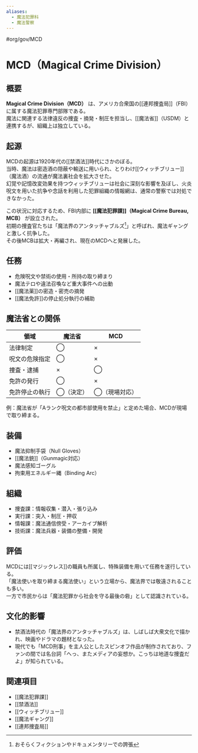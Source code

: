```yaml
---
aliases:
  - 魔法犯罪科
  - 魔法警察
---
```

#org/gov/MCD 

# MCD（Magical Crime Division）

## 概要
**Magical Crime Division（MCD）** は、アメリカ合衆国の[[連邦捜査局]]（FBI）に属する魔法犯罪専門部隊である。  
魔法に関連する法律違反の捜査・摘発・制圧を担当し、[[魔法省]]（USDM）と連携するが、組織上は独立している。  

## 起源
MCDの起源は1920年代の[[禁酒法]]時代にさかのぼる。  
当時、魔法は密造酒の隠蔽や輸送に用いられ、とりわけ[[ウィッチブリュー]]（魔法酒）の流通が魔法裏社会を拡大させた。  
幻覚や記憶改変効果を持つウィッチブリューは社会に深刻な影響を及ぼし、火炎呪文を用いた抗争や念話を利用した犯罪組織の情報網は、通常の警察では対処できなかった。  

この状況に対応するため、FBI内部に **[[魔法犯罪課]]（Magical Crime Bureau, MCB）** が設立された。  
初期の捜査官たちは「魔法界のアンタッチャブルズ[^1]」と呼ばれ、魔法ギャングと激しく抗争した。  
その後MCBは拡大・再編され、現在のMCDへと発展した。  

## 任務
- 危険呪文や禁術の使用・所持の取り締まり  
- 魔法テロや違法召喚など重大事件への出動  
- [[魔法薬]]の密造・密売の摘発  
- [[魔法免許]]の停止処分執行の補助  

## 魔法省との関係
| 領域 | 魔法省 | MCD |
|------|--------|-----|
| 法律制定 | ◯ | × |
| 呪文の危険指定 | ◯ | × |
| 捜査・逮捕 | × | ◯ |
| 免許の発行 | ◯ | × |
| 免許停止の執行 | ◯（決定） | ◯（現場対応） |

例：魔法省が「Aランク呪文の都市部使用を禁止」と定めた場合、MCDが現場で取り締まる。  

## 装備
- 魔法抑制手袋（Null Gloves）  
- [[魔法銃]]（Gunmagic対応）  
- 魔法感知ゴーグル  
- 拘束用エネルギー縄（Binding Arc）  

## 組織
- 捜査課：情報収集・潜入・張り込み  
- 実行課：突入・制圧・押収  
- 情報課：魔法通信傍受・アーカイブ解析  
- 技術課：魔法兵器・装備の整備・開発  

## 評価
MCDには[[マジックレス]]の職員も所属し、特殊装備を用いて任務を遂行している。  
「魔法使いを取り締まる魔法使い」という立場から、魔法界では敬遠されることも多い。  
一方で市民からは「魔法犯罪から社会を守る最後の砦」として認識されている。  

## 文化的影響
- 禁酒法時代の「魔法界のアンタッチャブルズ」は、しばしば大衆文化で描かれ、映画やドラマの題材となった。  
- 現代でも「MCD刑事」を主人公としたスピンオフ作品が制作されており、ファンの間では名台詞「へっ、またメディアの妄想か。こっちは地道な捜査だよ」が知られている。  

## 関連項目
- [[魔法犯罪課]]  
- [[禁酒法]]  
- [[ウィッチブリュー]]  
- [[魔法ギャング]]  
- [[連邦捜査局]]

[^1]: おそらくフィクションやドキュメンタリーでの誇張
